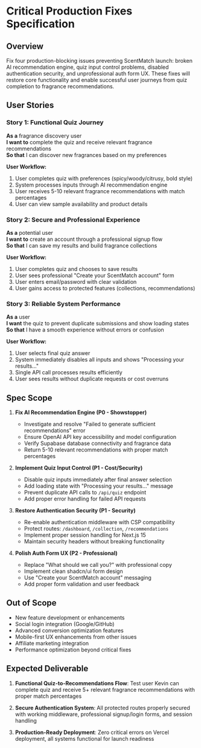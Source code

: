 # Critical Production Fixes Specification

## Overview

Fix four production-blocking issues preventing ScentMatch launch: broken AI recommendation engine, quiz input control problems, disabled authentication security, and unprofessional auth form UX. These fixes will restore core functionality and enable successful user journeys from quiz completion to fragrance recommendations.

## User Stories

### Story 1: Functional Quiz Journey

**As a** fragrance discovery user  
**I want to** complete the quiz and receive relevant fragrance recommendations  
**So that** I can discover new fragrances based on my preferences

**User Workflow:**

1. User completes quiz with preferences (spicy/woody/citrusy, bold style)
2. System processes inputs through AI recommendation engine
3. User receives 5-10 relevant fragrance recommendations with match percentages
4. User can view sample availability and product details

### Story 2: Secure and Professional Experience

**As a** potential user  
**I want to** create an account through a professional signup flow  
**So that** I can save my results and build fragrance collections

**User Workflow:**

1. User completes quiz and chooses to save results
2. User sees professional "Create your ScentMatch account" form
3. User enters email/password with clear validation
4. User gains access to protected features (collections, recommendations)

### Story 3: Reliable System Performance

**As a** user  
**I want** the quiz to prevent duplicate submissions and show loading states  
**So that** I have a smooth experience without errors or confusion

**User Workflow:**

1. User selects final quiz answer
2. System immediately disables all inputs and shows "Processing your results..."
3. Single API call processes results efficiently
4. User sees results without duplicate requests or cost overruns

## Spec Scope

1. **Fix AI Recommendation Engine (P0 - Showstopper)**
   - Investigate and resolve "Failed to generate sufficient recommendations" error
   - Ensure OpenAI API key accessibility and model configuration
   - Verify Supabase database connectivity and fragrance data
   - Return 5-10 relevant recommendations with proper match percentages

2. **Implement Quiz Input Control (P1 - Cost/Security)**
   - Disable quiz inputs immediately after final answer selection
   - Add loading state with "Processing your results..." message
   - Prevent duplicate API calls to `/api/quiz` endpoint
   - Add proper error handling for failed API requests

3. **Restore Authentication Security (P1 - Security)**
   - Re-enable authentication middleware with CSP compatibility
   - Protect routes: `/dashboard`, `/collection`, `/recommendations`
   - Implement proper session handling for Next.js 15
   - Maintain security headers without breaking functionality

4. **Polish Auth Form UX (P2 - Professional)**
   - Replace "What should we call you?" with professional copy
   - Implement clean shadcn/ui form design
   - Use "Create your ScentMatch account" messaging
   - Add proper form validation and user feedback

## Out of Scope

- New feature development or enhancements
- Social login integration (Google/GitHub)
- Advanced conversion optimization features
- Mobile-first UX enhancements from other issues
- Affiliate marketing integration
- Performance optimization beyond critical fixes

## Expected Deliverable

1. **Functional Quiz-to-Recommendations Flow**: Test user Kevin can complete quiz and receive 5+ relevant fragrance recommendations with proper match percentages

2. **Secure Authentication System**: All protected routes properly secured with working middleware, professional signup/login forms, and session handling

3. **Production-Ready Deployment**: Zero critical errors on Vercel deployment, all systems functional for launch readiness
